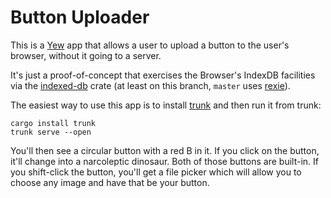 # Button Uploader

This is a [Yew](https://yew.rs/) app that allows a user to upload a
button to the user's browser, without it going to a server.

It's just a proof-of-concept that exercises the Browser's IndexDB
facilities via the
[indexed-db](https://docs.rs/indexed-db/latest/indexed_db/) crate (at least
on this branch, `master` uses [rexie](https://github.com/devashishdxt/rexie)).

The easiest way to use this app is to install
[trunk](https://trunkrs.dev/) and then run it from trunk:

```
cargo install trunk
trunk serve --open
```

You'll then see a circular button with a red B in it. If you click on
the button, it'll change into a narcoleptic dinosaur.  Both of those
buttons are built-in.  If you shift-click the button, you'll get a
file picker which will allow you to choose any image and have that be
your button.
